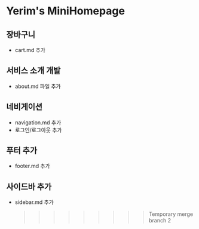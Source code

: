 # Yerim's MiniHomepage

## 장바구니

- cart.md 추가

## 서비스 소개 개발

- about.md 파일 추가

## 네비게이션

- navigation.md 추가
- 로그인/로그아웃 추가

## 푸터 추가

- footer.md 추가

## 사이드바 추가

- sidebar.md 추가
  > > > > > > > > > Temporary merge branch 2
